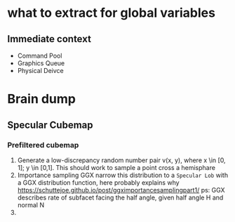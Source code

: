 # what to extract for global variables

## Immediate context

* Command Pool
* Graphics Queue
* Physical Deivce

# Brain dump

## Specular Cubemap

### Prefiltered cubemap

1. Generate a low-discrepancy random number pair v(x, y), where x \in [0, 1]; y \in [0,1]. This should work to sample a point cross a hemisphare
2. Importance sampling GGX narrow this distribution to a `Specular Lob` with a GGX distribution function, here probably explains why https://schuttejoe.github.io/post/ggximportancesamplingpart1/
ps: GGX describes rate of subfacet facing the half angle, given half angle H and normal N
3. 
